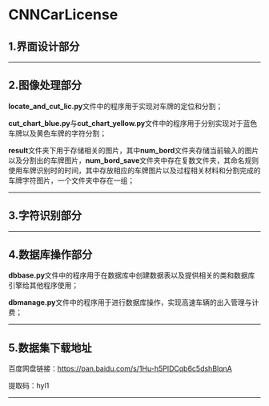 # CNNCarLicense

## 1.界面设计部分

---

## 2.图像处理部分

**locate_and_cut_lic.py**文件中的程序用于实现对车牌的定位和分割；

**cut_chart_blue.py**与**cut_chart_yellow.py**文件中的程序用于分别实现对于蓝色车牌以及黄色车牌的字符分割；

**result**文件夹下用于存储相关的图片，其中**num_bord**文件夹存储当前输入的图片以及分割出的车牌图片，**num_bord_save**文件夹中存在复数文件夹，其命名规则使用车牌识别时的时间，其中存放相应的车牌图片以及过程相关材料和分割完成的车牌字符图片，一个文件夹中存在一组；

---

## 3.字符识别部分

---

## 4.数据库操作部分

**dbbase.py**文件中的程序用于在数据库中创建数据表以及提供相关的类和数据库引擎给其他程序使用；

**dbmanage.py**文件中的程序用于进行数据库操作，实现高速车辆的出入管理与计费；

---

## 5.数据集下载地址

百度网盘链接：https://pan.baidu.com/s/1Hu-h5PIDCqb6c5dshBlqnA 

提取码：hyl1

---

